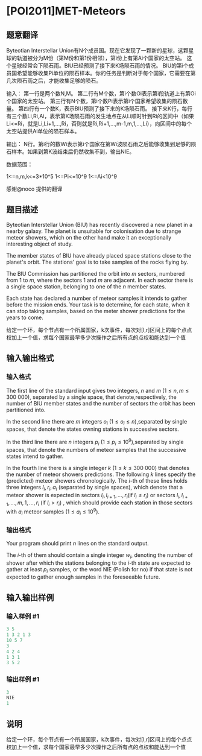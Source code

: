 # [POI2011]MET-Meteors

## 题意翻译

Byteotian Interstellar Union有N个成员国。现在它发现了一颗新的星球，这颗星球的轨道被分为M份（第M份和第1份相邻），第i份上有第Ai个国家的太空站。 这个星球经常会下陨石雨。BIU已经预测了接下来K场陨石雨的情况。 BIU的第i个成员国希望能够收集Pi单位的陨石样本。你的任务是判断对于每个国家，它需要在第几次陨石雨之后，才能收集足够的陨石。

输入： 第一行是两个数N,M。 第二行有M个数，第i个数Oi表示第i段轨道上有第Oi个国家的太空站。 第三行有N个数，第i个数Pi表示第i个国家希望收集的陨石数量。 第四行有一个数K，表示BIU预测了接下来的K场陨石雨。 接下来K行，每行有三个数Li,Ri,Ai，表示第K场陨石雨的发生地点在从Li顺时针到Ri的区间中（如果Li<=Ri，就是Li,Li+1,…,Ri，否则就是Ri,Ri+1,…,m-1,m,1,…,Li），向区间中的每个太空站提供Ai单位的陨石样本。

输出： N行。第i行的数Wi表示第i个国家在第Wi波陨石雨之后能够收集到足够的陨石样本。如果到第K波结束后仍然收集不到，输出NIE。

数据范围：

1<=n,m,k<=3*10^5 1<=Pi<=10^9 1<=Ai<10^9

感谢@noco 提供的翻译

## 题目描述

Byteotian Interstellar Union (BIU) has recently discovered a new planet in a nearby galaxy. The planet is unsuitable for colonisation due to strange meteor showers, which on the other hand make it an exceptionally interesting object of study.

The member states of BIU have already placed space stations close to the planet's orbit. The stations' goal is to take samples of the rocks flying by.

The BIU Commission has partitioned the orbit into $m$ sectors, numbered from $1$ to $m$, where the sectors $1$ and $m$ are adjacent. In each sector there is a single space station, belonging to one of the $n$ member states.

Each state has declared a number of meteor samples it intends to gather before the mission ends. Your task is to determine, for each state, when it can stop taking samples, based on the meter shower predictions for the years to come.

给定一个环，每个节点有一个所属国家，k次事件，每次对[l,r]区间上的每个点点权加上一个值，求每个国家最早多少次操作之后所有点的点权和能达到一个值

## 输入输出格式

### 输入格式

The first line of the standard input gives two integers, $n$ and $m$ ($1\le n,m\le 300\ 000$), separated by a single space, that denote,respectively, the number of BIU member states and the number of sectors the orbit has been partitioned into.

In the second line there are $m$ integers $o_i$ ($1\le o_i\le n$),separated by single spaces, that denote the states owning stations in successive sectors.

In the third line there are $n$ integers $p_i$ ($1\le p_i\le 10^9$),separated by single spaces, that denote the numbers of meteor samples that the successive states intend to gather.

In the fourth line there is a single integer $k$ ($1\le k\le 300\ 000$) that denotes the number of meteor showers predictions. The following $k$ lines specify the (predicted) meteor showers chronologically. The $i$-th of these lines holds three integers $l_i,r_i,a_i$ (separated by single spaces), which denote that a meteor shower is expected in sectors $l_i,l_{i+1},...,r_i$(if $l_i\le r_i$) or sectors $l_i,l_{i+1},...,m,1,...,r_i$ (if $l_i>r_i$) , which should provide each station in those sectors with $a_i$ meteor samples ($1\le a_i\le 10^9$).

### 输出格式

Your program should print $n$ lines on the standard output.

The $i$-th of them should contain a single integer $w_i$, denoting the number of shower after which the stations belonging to the $i$-th state are expected to gather at least $p_i$ samples, or the word NIE (Polish for no) if that state is not expected to gather enough samples in the foreseeable future.

## 输入输出样例

### 输入样例 #1

```cpp
3 5
1 3 2 1 3
10 5 7
3
4 2 4
1 3 1
3 5 2
```


### 输出样例 #1

```cpp
3
NIE
1
```


## 说明

给定一个环，每个节点有一个所属国家，k次事件，每次对[l,r]区间上的每个点点权加上一个值，求每个国家最早多少次操作之后所有点的点权和能达到一个值

